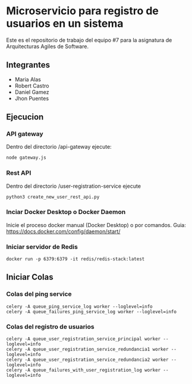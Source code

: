 # Microservicio para registro de usuarios en un sistema
Este es el repositorio de trabajo del equipo #7 para la asignatura de Arquitecturas Agiles de Software.

## Integrantes
- Maria Alas
- Robert Castro
- Daniel Gamez
- Jhon Puentes

## Ejecucion

### API gateway
Dentro del directorio /api-gateway ejecute:
```bash
node gateway.js
```

### Rest API
Dentro del directorio /user-registration-service ejecute
```bash
python3 create_new_user_rest_api.py 
```

### Inciar Docker Desktop o Docker Daemon
Inicie el proceso docker manual (Docker Desktop) o por comandos.
Guia: https://docs.docker.com/config/daemon/start/

### Iniciar servidor de Redis
```
docker run -p 6379:6379 -it redis/redis-stack:latest
```

## Iniciar Colas

### Colas del ping service

```
celery -A queue_ping_service_log worker --loglevel=info
celery -A queue_failures_ping_service_log worker --loglevel=info
```

### Colas del registro de usuarios
```
celery -A queue_user_registration_service_principal worker --loglevel=info
celery -A queue_user_registration_service_redundancia1 worker --loglevel=info
celery -A queue_user_registration_service_redundancia2 worker --loglevel=info
celery -A queue_failures_with_user_registration_log worker --loglevel=info
```
